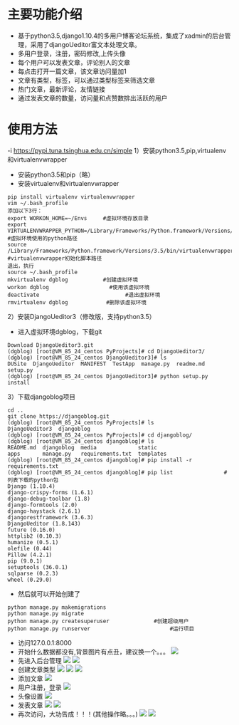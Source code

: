 # 主要功能介绍
* 基于python3.5,django1.10.4的多用户博客论坛系统，集成了xadmin的后台管理，采用了djangoUeditor富文本处理文章。
* 多用户登录，注册，密码修改,上传头像
* 每个用户可以发表文章，评论别人的文章
* 每点击打开一篇文章，该文章访问量加1
* 文章有类型，标签，可以通过类型标签来筛选文章
* 热门文章，最新评论，友情链接
* 通过发表文章的数量，访问量和点赞数排出活跃的用户

# 使用方法 
-i https://pypi.tuna.tsinghua.edu.cn/simple
1）安装python3.5,pip,virtualenv和virtualenvwrapper
* 安装python3.5和pip（略）
* 安装virtualenv和virtualenvwrapper
```
pip install virtualenv virtualenvwrapper
vim ~/.bash_profile 
添加以下3行：
export WORKON_HOME=~/Envs     #虚拟环境存放目录
export       VIRTUALENVWRAPPER_PYTHON=/Library/Frameworks/Python.framework/Versions/3.5/bin/python3.5  #虚拟环境使用的python路径
source /Library/Frameworks/Python.framework/Versions/3.5/bin/virtualenvwrapper.sh  #virtualenvwrapper初始化脚本路径
退出，执行
source ~/.bash_profile
mkvirtualenv dgblog           #创建虚拟环境
workon dgblog                   #使用该虚拟环境
deactivate                           #退出虚拟环境
rmvirtualenv dgblog            #删除该虚拟环境
```
2）安装DjangoUeditor3（修改版，支持python3.5）
* 进入虚拟环境dgblog，下载git
```
Download DjangoUeditor3.git
(dgblog) [root@VM_85_24_centos PyProjects]# cd DjangoUeditor3/
(dgblog) [root@VM_85_24_centos DjangoUeditor3]# ls
DUSite  DjangoUeditor  MANIFEST  TestApp  manage.py  readme.md  setup.py
(dgblog) [root@VM_85_24_centos DjangoUeditor3]# python setup.py install
```
3）下载djangoblog项目
```
cd ..
git clone https://djangoblog.git
(dgblog) [root@VM_85_24_centos PyProjects]# ls
DjangoUeditor3  djangoblog
(dgblog) [root@VM_85_24_centos PyProjects]# cd djangoblog/
(dgblog) [root@VM_85_24_centos djangoblog]# ls
README.md  djangoblog  media             static
apps       manage.py   requirements.txt  templates
(dgblog) [root@VM_85_24_centos djangoblog]# pip install -r requirements.txt
(dgblog) [root@VM_85_24_centos djangoblog]# pip list                #列表下载的python包
Django (1.10.4)
django-crispy-forms (1.6.1)
django-debug-toolbar (1.8)
django-formtools (2.0)
django-haystack (2.6.1)
djangorestframework (3.6.3)
DjangoUeditor (1.8.143)
future (0.16.0)
httplib2 (0.10.3)
humanize (0.5.1)
olefile (0.44)
Pillow (4.2.1)
pip (9.0.1)
setuptools (36.0.1)
sqlparse (0.2.3)
wheel (0.29.0)
```
* 然后就可以开始创建了
```
python manage.py makemigrations
python manage.py migrate
python manage.py createsuperuser              #创建超级用户  
python manage.py runserver                         #运行项目
```
* 访问127.0.0.1:8000
* 开始什么数据都没有,背景图片有点丑，建议换一个。。。
![](static/img/chushi.png)
* 先进入后台管理
![](static/img/houtailogin.png)
![](static/img/houtai.png)
* 创建文章类型
![](static/img/articlecategory.png)
![](static/img/categoryedit.png)
![](static/img/categoryeditsuccess.png)
* 添加文章
![](static/img/articleedit2.png)
* 用户注册，登录
![](static/img/register.png)
* 头像设置
![](static/img/touxiang.png)
* 发表文章
![](static/img/articleedit.png)
![](static/img/articleedit1.png)
* 再次访问，大功告成！！！(其他操作略。。。)
![](static/img/index.png)
![](static/img/comment.png)
